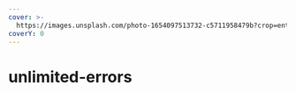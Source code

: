 ```yaml
---
cover: >-
  https://images.unsplash.com/photo-1654097513732-c5711958479b?crop=entropy&cs=tinysrgb&fm=jpg&ixid=MnwxOTcwMjR8MHwxfHJhbmRvbXx8fHx8fHx8fDE2NTU5NzE4ODE&ixlib=rb-1.2.1&q=80
coverY: 0
---
```


# unlimited-errors

